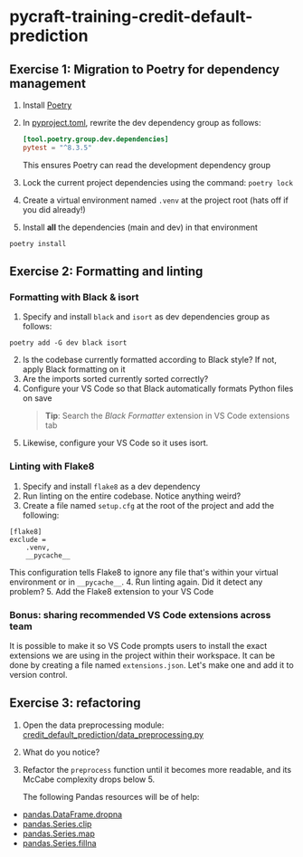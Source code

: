 # pycraft-training-credit-default-prediction

## Exercise 1: Migration to Poetry for dependency management

1. Install [Poetry](https://python-poetry.org/docs/1.8#installing-with-pipx)
2. In [pyproject.toml](./pyproject.toml), rewrite the dev dependency group as follows:

   ```toml
   [tool.poetry.group.dev.dependencies]
   pytest = "^8.3.5"
   ```

   This ensures Poetry can read the development dependency group

3. Lock the current project dependencies using the command: `poetry lock`
4. Create a virtual environment named `.venv` at the project root (hats off if you did already!)
5. Install **all** the dependencies (main and dev) in that environment

```shell
poetry install
```

## Exercise 2: Formatting and linting

### Formatting with Black & isort

1. Specify and install `black` and `isort` as dev dependencies group as follows:

```shell
poetry add -G dev black isort
```

2. Is the codebase currently formatted according to Black style? If not, apply Black formatting on it
3. Are the imports sorted currently sorted correctly?
4. Configure your VS Code so that Black automatically formats Python files on save
   > **Tip**: Search the _Black Formatter_ extension in VS Code extensions tab
5. Likewise, configure your VS Code so it uses isort.

### Linting with Flake8

1. Specify and install `flake8` as a dev dependency
2. Run linting on the entire codebase. Notice anything weird?
3. Create a file named `setup.cfg` at the root of the project and add the following:

```Properties
[flake8]
exclude =
    .venv,
    __pycache__
```

This configuration tells Flake8 to ignore any file that's within your virtual environment
or in `__pycache__`. 4. Run linting again. Did it detect any problem? 5. Add the Flake8 extension to your VS Code

### Bonus: sharing recommended VS Code extensions across team

It is possible to make it so VS Code prompts users to install the exact
extensions we are using in the project within their workspace. It can be done
by creating a file named `extensions.json`. Let's make one and add it to version
control.

## Exercise 3: refactoring

1. Open the data preprocessing module: [credit_default_prediction/data_preprocessing.py](./credit_default_prediction/data_preprocessing.py)
2. What do you notice?
3. Refactor the `preprocess` function until it becomes more readable, and its McCabe complexity drops below 5.

   The following Pandas resources will be of help:

- [pandas.DataFrame.dropna](https://pandas.pydata.org/docs/reference/api/pandas.DataFrame.dropna.html)
- [pandas.Series.clip](https://pandas.pydata.org/docs/reference/api/pandas.Series.clip.html#pandas.Series.clip)
- [pandas.Series.map](https://pandas.pydata.org/docs/reference/api/pandas.Series.map.html#pandas.Series.map)
- [pandas.Series.fillna](https://pandas.pydata.org/docs/reference/api/pandas.Series.fillna.html#pandas.Series.fillna)
